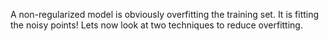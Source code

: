 A non-regularized model is obviously overfitting the training set. It is fitting the noisy points! Lets now look at two techniques to reduce overfitting.

